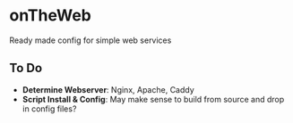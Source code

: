 # onTheWeb
Ready made config for simple web services

## To Do
* __Determine Webserver__: Nginx, Apache, Caddy
* __Script Install & Config__: May make sense to build from source and drop in config files?
